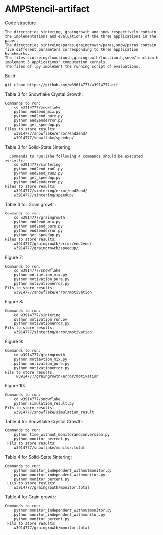 # AMPStencil-artifact

Code structure

    The directories sintering, graingrowth and snow respectively contain the implementations and evaluations of the three applications in the paper.
    The directories sintreing/paras,graingrowth/paras,snow/paras contain five different parameters corresponding to three application benchmarks.
    The files sintreing/function.h,graingrowth/function.h,snow/function.h implement 3 applications' computation kernels.
    The files of .py implement the running script of evaluations.

Build

    git clone https://github.com/w39614777/w3914777.git
    
Table 3 for Snowflake Crystal Growth:

    Commands to run:
        cd w3914777/snowflake
        python end2end_mix.py
        python end2end_pure.py
        python end2enderror.py
        python get_speedup.py
    Files to store results:
        w3914777/snowflake/error/end2end/
        w3914777/snowflake/speedup/
        
        
Table 3 for Solid-State Sintering:

      Commands to run:(The following 4 commands should be executed serially)
        cd w3914777/sintering
        python end2end_run1.py
        pyrhon end2end_run2.py 
        python get_speedup.py 
        python end2enderror.py 
    Files to store results:
        w3914777/sintering/error/end2end/
        w3914777/sintering/speedup/
        
        
Table 3 for Grain growth:

    Commands to run:
        cd w3914777/graingrowth
        python end2end_mix.py
        python end2end_pure.py
        python end2enderror.py
        python get_speedup.py
    Files to store results:
        w3914777/graingrowth/error/end2end/
        w3914777/graingrowth/speedup/
        
        
Figure 7:

    Commands to run:
        cd w3914777/snowflake
        python motiavtion_mix.py 
        python motivation_pure.py
        python motivationerror.py
    Fils to store results:
        w3914777/snowflake/error/motivation
        
        
Figure 8:

    Commands to run:
        cd w3914777/sintering
        python motivation_run.py 
        python motivationerror.py
    Fils to store results:
        w3914777/sintering/error/motivation
        
        
Figure 9:

    Commands to run:
        cd w3914777/graingrowth
        python motiavtion_mix.py 
        python motivation_pure.py
        python motivationerror.py
    Fils to store results:
         w3914777/graingrowth/error/motivation
         
         
Figure 10:

    Commands to run:
        cd w3914777/snowflake
        python simulation_result.py
    Fils to store results:
        w3914777/snowflake/simulation_result
        
        
Table 4 for Snowflake Crystal Growth:

    Commands to run:
        python time_without_monitorandconversion.py
        python monitor_percent.py
     Fils to store results:
        w3914777/snowflake/monitor:total
        
        
Table 4 for Solid-State Sintering:

    Commands to run:
        python monitor_independent_withoutmonitor.py
        python monitor_independent_withmonitor.py 
        python monitor_percent.py 
     Fils to store results:
        w3914777/graingrowth/monitor:total  
        
        
Table 4 for Grain growth:

    Commands to run:
        python monitor_independent_withoutmonitor.py
        python monitor_independent_withmonitor.py 
        python monitor_percent.py 
     Fils to store results:
        w3914777/graingrowth/monitor:total        
 
